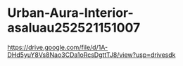 # Urban-Aura-Interior-asaluau252521151007

https://drive.google.com/file/d/1A-DHd5yuY8Vs8Nao3CDa1oRcsDgttTJ8/view?usp=drivesdk
